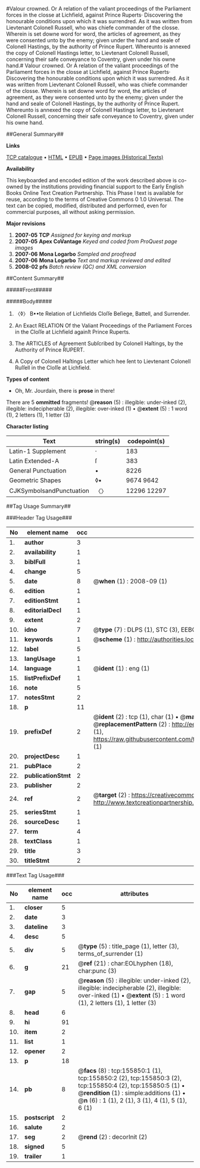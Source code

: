 #Valour crowned. Or A relation of the valiant proceedings of the Parliament forces in the closse at Lichfield, against Prince Ruperts· Discovering the honourable conditions upon which it was surrendred. As it was written from Lievtenant Colonell Russell, who was chiefe commander of the closse. Wherein is set downe word for word, the articles of agreement, as they were consented unto by the enemy; given under the hand and seale of Colonell Hastings, by the authority of Prince Rupert. Whereunto is annexed the copy of Colonell Hastings letter, to Lievtenant Colonell Russell, concerning their safe conveyance to Coventry, given under his owne hand.#
Valour crowned. Or A relation of the valiant proceedings of the Parliament forces in the closse at Lichfield, against Prince Ruperts· Discovering the honourable conditions upon which it was surrendred. As it was written from Lievtenant Colonell Russell, who was chiefe commander of the closse. Wherein is set downe word for word, the articles of agreement, as they were consented unto by the enemy; given under the hand and seale of Colonell Hastings, by the authority of Prince Rupert. Whereunto is annexed the copy of Colonell Hastings letter, to Lievtenant Colonell Russell, concerning their safe conveyance to Coventry, given under his owne hand.

##General Summary##

**Links**

[TCP catalogue](http://www.ota.ox.ac.uk/tcp/)  • 
[HTML](http://tei.it.ox.ac.uk/tcp/Texts-HTML/free/A86/A86123.html)  • 
[EPUB](http://tei.it.ox.ac.uk/tcp/Texts-EPUB/free/A86/A86123.epub) • 
[Page images (Historical Texts)](https://data.historicaltexts.jisc.ac.uk/view?pubId=eebo-99861122e&pageId=eebo-99861122e-155850-1)

**Availability**

This keyboarded and encoded edition of the
	       work described above is co-owned by the institutions
	       providing financial support to the Early English Books
	       Online Text Creation Partnership. This Phase I text is
	       available for reuse, according to the terms of Creative
	       Commons 0 1.0 Universal. The text can be copied,
	       modified, distributed and performed, even for
	       commercial purposes, all without asking permission.

**Major revisions**

1. __2007-05__ __TCP__ *Assigned for keying and markup*
1. __2007-05__ __Apex CoVantage__ *Keyed and coded from ProQuest page images*
1. __2007-06__ __Mona Logarbo__ *Sampled and proofread*
1. __2007-06__ __Mona Logarbo__ *Text and markup reviewed and edited*
1. __2008-02__ __pfs__ *Batch review (QC) and XML conversion*

##Content Summary##

#####Front#####

#####Body#####

1. 〈◊〉 B••te Relation of Lichfields Cloſſe Beſiege, Battell, and Surrender.

1. An Exact RELATION Of the Valiant Proceedings of the Parliament Forces in the Cloſſe at Lichfield againſt Prince Ruperts.

1. The ARTICLES of Agreement Subſcribed by Colonell Haſtings, by the Authority of Prince RUPERT.

1. A Copy of Colonell Haſtings Letter which hee ſent to Lievtenant Colonell Ruſſell in the Cloſſe at Lichfield.

**Types of content**

  * Oh, Mr. Jourdain, there is **prose** in there!

There are 5 **ommitted** fragments! 
 @__reason__ (5) : illegible: under-inked (2), illegible: indecipherable (2), illegible: over-inked (1)  •  @__extent__ (5) : 1 word (1), 2 letters (1), 1 letter (3)

**Character listing**


|Text|string(s)|codepoint(s)|
|---|---|---|
|Latin-1 Supplement|·|183|
|Latin Extended-A|ſ|383|
|General Punctuation|•|8226|
|Geometric Shapes|◊▪|9674 9642|
|CJKSymbolsandPunctuation|〈〉|12296 12297|

##Tag Usage Summary##

###Header Tag Usage###

|No|element name|occ|attributes|
|---|---|---|---|
|1.|__author__|3||
|2.|__availability__|1||
|3.|__biblFull__|1||
|4.|__change__|5||
|5.|__date__|8| @__when__ (1) : 2008-09 (1)|
|6.|__edition__|1||
|7.|__editionStmt__|1||
|8.|__editorialDecl__|1||
|9.|__extent__|2||
|10.|__idno__|7| @__type__ (7) : DLPS (1), STC (3), EEBO-CITATION (1), PROQUEST (1), VID (1)|
|11.|__keywords__|1| @__scheme__ (1) : http://authorities.loc.gov/ (1)|
|12.|__label__|5||
|13.|__langUsage__|1||
|14.|__language__|1| @__ident__ (1) : eng (1)|
|15.|__listPrefixDef__|1||
|16.|__note__|5||
|17.|__notesStmt__|2||
|18.|__p__|11||
|19.|__prefixDef__|2| @__ident__ (2) : tcp (1), char (1)  •  @__matchPattern__ (2) : ([0-9\-]+):([0-9IVX]+) (1), (.+) (1)  •  @__replacementPattern__ (2) : http://eebo.chadwyck.com/downloadtiff?vid=$1&page=$2 (1), https://raw.githubusercontent.com/textcreationpartnership/Texts/master/tcpchars.xml#$1 (1)|
|20.|__projectDesc__|1||
|21.|__pubPlace__|2||
|22.|__publicationStmt__|2||
|23.|__publisher__|2||
|24.|__ref__|2| @__target__ (2) : https://creativecommons.org/publicdomain/zero/1.0/ (1), http://www.textcreationpartnership.org/docs/. (1)|
|25.|__seriesStmt__|1||
|26.|__sourceDesc__|1||
|27.|__term__|4||
|28.|__textClass__|1||
|29.|__title__|3||
|30.|__titleStmt__|2||


###Text Tag Usage###

|No|element name|occ|attributes|
|---|---|---|---|
|1.|__closer__|5||
|2.|__date__|3||
|3.|__dateline__|3||
|4.|__desc__|5||
|5.|__div__|5| @__type__ (5) : title_page (1), letter (3), terms_of_surrender (1)|
|6.|__g__|21| @__ref__ (21) : char:EOLhyphen (18), char:punc (3)|
|7.|__gap__|5| @__reason__ (5) : illegible: under-inked (2), illegible: indecipherable (2), illegible: over-inked (1)  •  @__extent__ (5) : 1 word (1), 2 letters (1), 1 letter (3)|
|8.|__head__|6||
|9.|__hi__|91||
|10.|__item__|2||
|11.|__list__|1||
|12.|__opener__|2||
|13.|__p__|18||
|14.|__pb__|8| @__facs__ (8) : tcp:155850:1 (1), tcp:155850:2 (2), tcp:155850:3 (2), tcp:155850:4 (2), tcp:155850:5 (1)  •  @__rendition__ (1) : simple:additions (1)  •  @__n__ (6) : 1 (1), 2 (1), 3 (1), 4 (1), 5 (1), 6 (1)|
|15.|__postscript__|2||
|16.|__salute__|2||
|17.|__seg__|2| @__rend__ (2) : decorInit (2)|
|18.|__signed__|5||
|19.|__trailer__|1||
